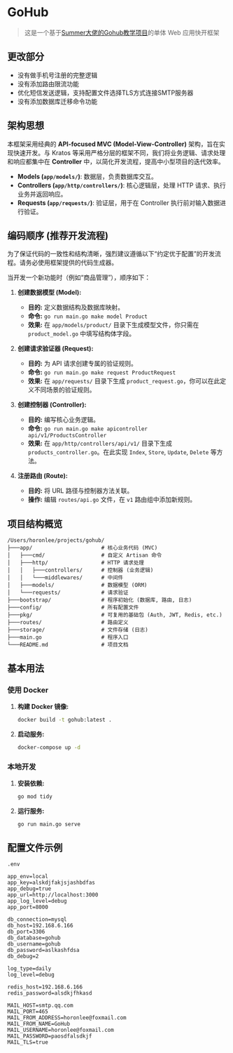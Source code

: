 # GoHub

> 这是一个基于[Summer大佬的Gohub教学项目](https://github.com/summerblue/gohub)的单体 Web 应用快开框架

## 更改部分

- 没有做手机号注册的完整逻辑
- 没有添加路由限流功能
- 优化短信发送逻辑，支持配置文件选择TLS方式连接SMTP服务器
- 没有添加数据库迁移命令功能

## 架构思想

本框架采用经典的 **API-focused MVC (Model-View-Controller)** 架构，旨在实现快速开发。与 Kratos 等采用严格分层的框架不同，我们将业务逻辑、请求处理和响应都集中在 **Controller** 中，以简化开发流程，提高中小型项目的迭代效率。

- **Models (`app/models/`)**: 数据层，负责数据库交互。
- **Controllers (`app/http/controllers/`)**: 核心逻辑层，处理 HTTP 请求、执行业务并返回响应。
- **Requests (`app/requests/`)**: 验证层，用于在 Controller 执行前对输入数据进行验证。

## 编码顺序 (推荐开发流程)

为了保证代码的一致性和结构清晰，强烈建议遵循以下“约定优于配置”的开发流程。请务必使用框架提供的代码生成器。

当开发一个新功能时（例如“商品管理”），顺序如下：

1.  **创建数据模型 (Model):**
    - **目的:** 定义数据结构及数据库映射。
    - **命令:** `go run main.go make model Product`
    - **效果:** 在 `app/models/product/` 目录下生成模型文件，你只需在 `product_model.go` 中填写结构体字段。

2.  **创建请求验证器 (Request):**
    - **目的:** 为 API 请求创建专属的验证规则。
    - **命令:** `go run main.go make request ProductRequest`
    - **效果:** 在 `app/requests/` 目录下生成 `product_request.go`，你可以在此定义不同场景的验证规则。

3.  **创建控制器 (Controller):**
    - **目的:** 编写核心业务逻辑。
    - **命令:** `go run main.go make apicontroller api/v1/ProductsController`
    - **效果:** 在 `app/http/controllers/api/v1/` 目录下生成 `products_controller.go`。在此实现 `Index`, `Store`, `Update`, `Delete` 等方法。

4.  **注册路由 (Route):**
    - **目的:** 将 URL 路径与控制器方法关联。
    - **操作:** 编辑 `routes/api.go` 文件，在 `v1` 路由组中添加新规则。

## 项目结构概览

```
/Users/horonlee/projects/gohub/
├───app/                      # 核心业务代码 (MVC)
│   ├───cmd/                  # 自定义 Artisan 命令
│   ├───http/                 # HTTP 请求处理
│   │   ├───controllers/      # 控制器 (业务逻辑)
│   │   └───middlewares/      # 中间件
│   ├───models/               # 数据模型 (ORM)
│   └───requests/             # 请求验证
├───bootstrap/                # 程序初始化 (数据库, 路由, 日志)
├───config/                   # 所有配置文件
├───pkg/                      # 可复用的基础包 (Auth, JWT, Redis, etc.)
├───routes/                   # 路由定义
├───storage/                  # 文件存储 (日志)
├───main.go                   # 程序入口
└───README.md                 # 项目文档
```

## 基本用法

### 使用 Docker

1.  **构建 Docker 镜像:**

    ```bash
    docker build -t gohub:latest .
    ```

2.  **启动服务:**

    ```bash
    docker-compose up -d
    ```

### 本地开发

1.  **安装依赖:**

    ```bash
    go mod tidy
    ```

2.  **运行服务:**

    ```bash
    go run main.go serve
    ```

## 配置文件示例

`.env`

```env
app_env=local
app_key=alskdjfakjsjashbdfas
app_debug=true
app_url=http://localhost:3000
app_log_level=debug
app_port=8000

db_connection=mysql
db_host=192.168.6.166
db_port=3306
db_database=gohub
db_username=gohub
db_password=aslkashfdsa
db_debug=2

log_type=daily
log_level=debug

redis_host=192.168.6.166
redis_password=alsdkjfhkasd

MAIL_HOST=smtp.qq.com
MAIL_PORT=465
MAIL_FROM_ADDRESS=horonlee@foxmail.com
MAIL_FROM_NAME=GoHub
MAIL_USERNAME=horonlee@foxmail.com
MAIL_PASSWORD=paosdfalsdkjf
MAIL_TLS=true
```